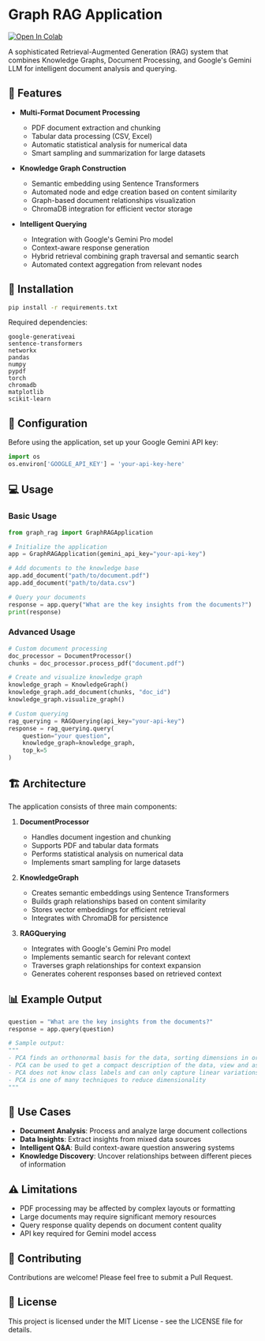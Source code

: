 # Graph RAG Application

[![Open In Colab](https://colab.research.google.com/assets/colab-badge.svg)](https://colab.research.google.com/github/MohamedIKenedy/GraphRAG-Chat-with-Your-Files-Using-Graph-Based-Retrieval/blob/main/GraphRAGs.ipynb)

A sophisticated Retrieval-Augmented Generation (RAG) system that combines Knowledge Graphs, Document Processing, and Google's Gemini LLM for intelligent document analysis and querying.

## 🌟 Features

- **Multi-Format Document Processing**
  - PDF document extraction and chunking
  - Tabular data processing (CSV, Excel)
  - Automatic statistical analysis for numerical data
  - Smart sampling and summarization for large datasets

- **Knowledge Graph Construction**
  - Semantic embedding using Sentence Transformers
  - Automated node and edge creation based on content similarity
  - Graph-based document relationships visualization
  - ChromaDB integration for efficient vector storage

- **Intelligent Querying**
  - Integration with Google's Gemini Pro model
  - Context-aware response generation
  - Hybrid retrieval combining graph traversal and semantic search
  - Automated context aggregation from relevant nodes

## 🔧 Installation

```bash
pip install -r requirements.txt
```

Required dependencies:
```
google-generativeai
sentence-transformers
networkx
pandas
numpy
pypdf
torch
chromadb
matplotlib
scikit-learn
```

## 🔑 Configuration

Before using the application, set up your Google Gemini API key:

```python
import os
os.environ['GOOGLE_API_KEY'] = 'your-api-key-here'
```

## 💻 Usage

### Basic Usage

```python
from graph_rag import GraphRAGApplication

# Initialize the application
app = GraphRAGApplication(gemini_api_key="your-api-key")

# Add documents to the knowledge base
app.add_document("path/to/document.pdf")
app.add_document("path/to/data.csv")

# Query your documents
response = app.query("What are the key insights from the documents?")
print(response)
```

### Advanced Usage

```python
# Custom document processing
doc_processor = DocumentProcessor()
chunks = doc_processor.process_pdf("document.pdf")

# Create and visualize knowledge graph
knowledge_graph = KnowledgeGraph()
knowledge_graph.add_document(chunks, "doc_id")
knowledge_graph.visualize_graph()

# Custom querying
rag_querying = RAGQuerying(api_key="your-api-key")
response = rag_querying.query(
    question="your question",
    knowledge_graph=knowledge_graph,
    top_k=5
)
```

## 🏗️ Architecture

The application consists of three main components:

1. **DocumentProcessor**
   - Handles document ingestion and chunking
   - Supports PDF and tabular data formats
   - Performs statistical analysis on numerical data
   - Implements smart sampling for large datasets

2. **KnowledgeGraph**
   - Creates semantic embeddings using Sentence Transformers
   - Builds graph relationships based on content similarity
   - Stores vector embeddings for efficient retrieval
   - Integrates with ChromaDB for persistence

3. **RAGQuerying**
   - Integrates with Google's Gemini Pro model
   - Implements semantic search for relevant context
   - Traverses graph relationships for context expansion
   - Generates coherent responses based on retrieved context

## 📊 Example Output

```python
question = "What are the key insights from the documents?"
response = app.query(question)

# Sample output:
"""
- PCA finds an orthonormal basis for the data, sorting dimensions in order of importance (variance)
- PCA can be used to get a compact description of the data, view and assess it, ignore noise, and improve clustering
- PCA does not know class labels and can only capture linear variations
- PCA is one of many techniques to reduce dimensionality
"""
```

## 🎯 Use Cases

- **Document Analysis**: Process and analyze large document collections
- **Data Insights**: Extract insights from mixed data sources
- **Intelligent Q&A**: Build context-aware question answering systems
- **Knowledge Discovery**: Uncover relationships between different pieces of information

## ⚠️ Limitations

- PDF processing may be affected by complex layouts or formatting
- Large documents may require significant memory resources
- Query response quality depends on document content quality
- API key required for Gemini model access

## 🤝 Contributing

Contributions are welcome! Please feel free to submit a Pull Request.

## 📝 License

This project is licensed under the MIT License - see the LICENSE file for details.
